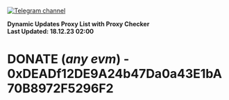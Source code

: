 [![Telegram channel](https://img.shields.io/endpoint?url=https://runkit.io/damiankrawczyk/telegram-badge/branches/master?url=https://t.me/n4z4v0d)](https://t.me/n4z4v0d) 

**Dynamic Updates Proxy List with Proxy Checker**  
**Last Updated: 18.12.23 02:00**

# DONATE (_any evm_) - 0xDEADf12DE9A24b47Da0a43E1bA70B8972F5296F2
